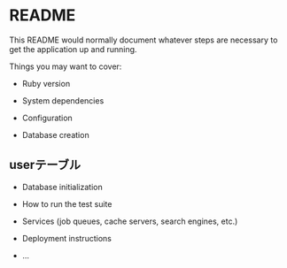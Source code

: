 # README

This README would normally document whatever steps are necessary to get the
application up and running.

Things you may want to cover:

* Ruby version

* System dependencies

* Configuration

* Database creation

## userテーブル

* Database initialization

* How to run the test suite

* Services (job queues, cache servers, search engines, etc.)

* Deployment instructions

* ...
